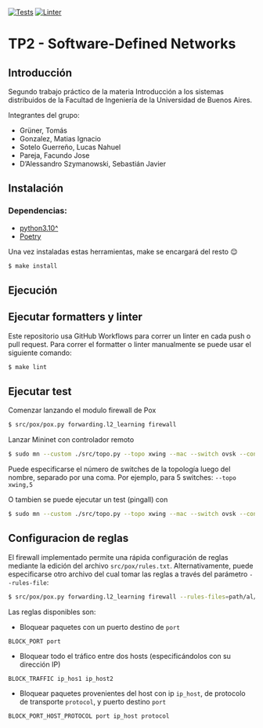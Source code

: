 [![Tests](https://github.com/MegaRedHand/sdn/actions/workflows/tests.yml/badge.svg)](https://github.com/MegaRedHand/sdn/actions/workflows/tests.yml) [![Linter](https://github.com/MegaRedHand/sdn/actions/workflows/linter.yml/badge.svg)](https://github.com/MegaRedHand/sdn/actions/workflows/linter.yml)

# TP2 - Software-Defined Networks

## Introducción

Segundo trabajo práctico de la materia Introducción a los sistemas distribuidos de la Facultad de Ingeniería de la Universidad de Buenos Aires.

Integrantes del grupo:
 - Grüner, Tomás
 - Gonzalez, Matias Ignacio
 - Sotelo Guerreño, Lucas Nahuel
 - Pareja, Facundo Jose
 - D’Alessandro Szymanowski, Sebastián Javier

## Instalación

### Dependencias:
* [python3.10^](https://www.python.org/downloads/)
* [Poetry](https://python-poetry.org/docs/#installation)

Una vez instaladas estas herramientas, make se encargará del resto :relieved:

``` bash
$ make install
```

## Ejecución

## Ejecutar formatters y linter

Este repositorio usa GitHub Workflows para correr un linter en cada push o pull request.
Para correr el formatter o linter manualmente se puede usar el siguiente comando:

``` bash
$ make lint
```

## Ejecutar test

Comenzar lanzando el modulo firewall de Pox

```bash
$ src/pox/pox.py forwarding.l2_learning firewall
```

Lanzar Mininet con controlador remoto

```bash
$ sudo mn --custom ./src/topo.py --topo xwing --mac --switch ovsk --controller=remote,ip=127.0.0.1,port=6633
```

Puede especificarse el número de switches de la topología luego del nombre, separado por una coma.
Por ejemplo, para 5 switches: `--topo xwing,5`

O tambien se puede ejecutar un test (pingall) con 

```bash
$ sudo mn --custom ./src/topo.py --topo xwing --mac --switch ovsk --controller=remote,ip=127.0.0.1,port=6633 --test pingall
```

## Configuracion de reglas

El firewall implementado permite una rápida configuración de reglas mediante la edición del archivo `src/pox/rules.txt`.
Alternativamente, puede especificarse otro archivo del cual tomar las reglas a través del parámetro `--rules-file`:

```bash
$ src/pox/pox.py forwarding.l2_learning firewall --rules-files=path/al/archivo
```

Las reglas disponibles son:

- Bloquear paquetes con un puerto destino de `port`

```
BLOCK_PORT port
```

- Bloquear todo el tráfico entre dos hosts (especificándolos con su dirección IP)

```
BLOCK_TRAFFIC ip_hos1 ip_host2
```

- Bloquear paquetes provenientes del host con ip `ip_host`,
de protocolo de transporte `protocol`, y puerto destino `port`

```
BLOCK_PORT_HOST_PROTOCOL port ip_host protocol
```
